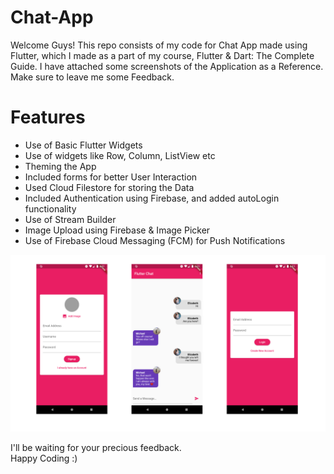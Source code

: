 # Chat-App
Welcome Guys! This repo consists of my code for Chat App made using Flutter, which I made as a part of my course, Flutter & Dart: The Complete Guide. I have attached some screenshots of the Application as a Reference. Make sure to leave me some Feedback.  

# Features
- Use of Basic Flutter Widgets
- Use of widgets like Row, Column, ListView etc
- Theming the App
- Included forms for better User Interaction
- Used Cloud Filestore for storing the Data
- Included Authentication using Firebase, and added autoLogin functionality
- Use of Stream Builder   
- Image Upload using Firebase & Image Picker
- Use of Firebase Cloud Messaging (FCM) for Push Notifications

![Image 1](./assets/images/1.png)

I'll be waiting for your precious feedback.  
Happy Coding :)

